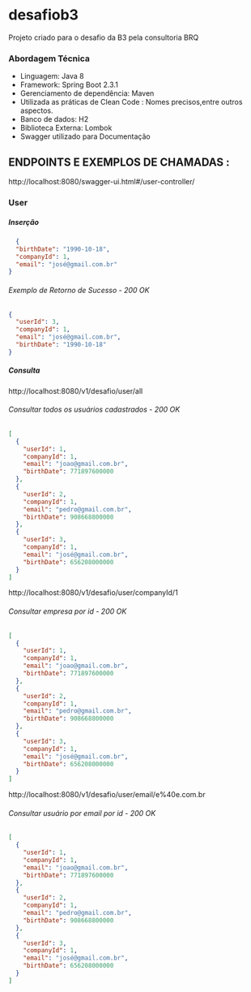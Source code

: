 # desafiob3

Projeto criado para o desafio da B3 pela consultoria BRQ

### Abordagem Técnica
- Linguagem: Java 8
- Framework: Spring Boot 2.3.1
- Gerenciamento de dependência: Maven
- Utilizada as práticas de Clean Code : Nomes precisos,entre outros aspectos.
- Banco de dados: H2
- Biblioteca Externa: Lombok
- Swagger utilizado para Documentação

## ENDPOINTS E EXEMPLOS DE CHAMADAS : 
http://localhost:8080/swagger-ui.html#/user-controller/

###  User 

#####  Inserção

```json
  {
  "birthDate": "1990-10-18",
  "companyId": 1,
  "email": "josé@gmail.com.br"
}
```

###### Exemplo de Retorno de Sucesso - 200 OK

```json
{
  "userId": 3,
  "companyId": 1,
  "email": "josé@gmail.com.br",
  "birthDate": "1990-10-18"
}
```

##### Consulta
http://localhost:8080/v1/desafio/user/all
###### Consultar todos os usuários cadastrados - 200 OK

```json
[
  {
    "userId": 1,
    "companyId": 1,
    "email": "joao@gmail.com.br",
    "birthDate": 771897600000
  },
  {
    "userId": 2,
    "companyId": 1,
    "email": "pedro@gmail.com.br",
    "birthDate": 908668800000
  },
  {
    "userId": 3,
    "companyId": 1,
    "email": "josé@gmail.com.br",
    "birthDate": 656208000000
  }
]
```

http://localhost:8080/v1/desafio/user/companyId/1
###### Consultar empresa por id - 200 OK

```json
[
  {
    "userId": 1,
    "companyId": 1,
    "email": "joao@gmail.com.br",
    "birthDate": 771897600000
  },
  {
    "userId": 2,
    "companyId": 1,
    "email": "pedro@gmail.com.br",
    "birthDate": 908668800000
  },
  {
    "userId": 3,
    "companyId": 1,
    "email": "josé@gmail.com.br",
    "birthDate": 656208000000
  }
]
```

http://localhost:8080/v1/desafio/user/email/e%40e.com.br
###### Consultar usuário por email por id - 200 OK

```json
[
  {
    "userId": 1,
    "companyId": 1,
    "email": "joao@gmail.com.br",
    "birthDate": 771897600000
  },
  {
    "userId": 2,
    "companyId": 1,
    "email": "pedro@gmail.com.br",
    "birthDate": 908668800000
  },
  {
    "userId": 3,
    "companyId": 1,
    "email": "josé@gmail.com.br",
    "birthDate": 656208000000
  }
]
```